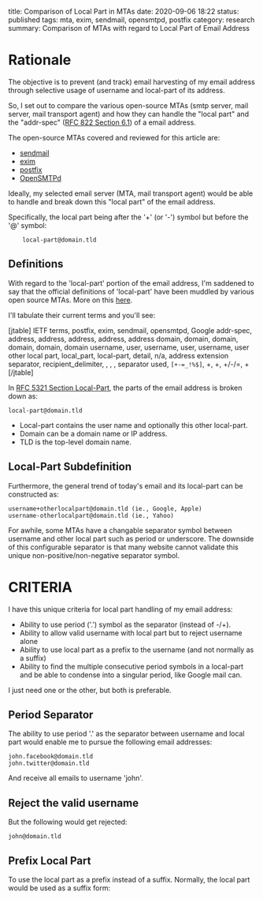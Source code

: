 title: Comparison of Local Part in MTAs
date: 2020-09-06 18:22
status: published
tags: mta, exim, sendmail, opensmtpd, postfix
category: research
summary: Comparison of MTAs with regard to Local Part of Email Address

Rationale
=========

The objective is to prevent (and track) email harvesting of my email address
through selective usage of username and local-part of its address.

So, I set out to compare the various open-source MTAs (smtp server, mail server,
mail transport agent) and how they
can handle the "local part" and the "addr-spec" ([RFC 822 Section 6.1](https://tools.ietf.org/html/rfc822#section-6.1)) of a email address.

The open-source MTAs covered and reviewed for this article are:

* [sendmail](sendmail.org)
* [exim](exim.com)
* [postfix](postfix.org)
* [OpenSMTPd](opensmtpd.org)


Ideally, my selected email server (MTA, mail transport agent)
would be able to handle and break down this "local part" of the email address.

Specifically, the local part being after the '+' (or '-') 
symbol but before the '@' symbol:

```
    local-part@domain.tld
```


Definitions
-----------
With regard to the 'local-part' portion of the email address, I'm saddened
to say that the official definitions of 'local-part' have been muddled by
various open source MTAs.   More on this
[here](https://wordtothewise.com/2017/08/local-part-semantics/).

I'll tabulate their current terms and you'll see:

[jtable]
IETF terms, postfix, exim, sendmail, opensmtpd, Google
addr-spec, address, address, address, address, address
domain, domain, domain, domain, domain, domain
username, user, username, user, username, user
other local part, local\_part, local-part, detail, n/a, address extension
separator, recipient\_delimiter, , , , 
separator used, `[+-=_!%$]`, +, +, +/-/=, +
[/jtable]


In [RFC 5321 Section Local-Part](https://tools.ietf.org/html/rfc5321#section-4.5.3.1.1), the parts of the email address is broken down as:
```
local-part@domain.tld
```
* Local-part contains the user name and optionally this other local-part.  
* Domain can be a domain name or IP address.
* TLD is the top-level domain name.

Local-Part Subdefinition
--------------------
Furthermore, the general trend of today's email and its local-part can 
be constructed as:
```
username+otherlocalpart@domain.tld (ie., Google, Apple)
username-otherlocalpart@domain.tld (ie., Yahoo)
```
For awhile, some MTAs have a changable separator symbol between username
and other local part such as period or underscore.  The downside 
of this configurable separator is that many website cannot validate
this unique non-positive/non-negative separator symbol.

CRITERIA
========
I have this unique criteria for local part handling of my email address:

* Ability to use period ('.') symbol as the separator (instead of -/+).
* Ability to allow valid username with local part but to reject username alone
* Ability to use local part as a prefix to the username (and not normally as a
  suffix)
* Ability to find the multiple consecutive period symbols in a local-part and 
  be able to condense into a singular period, like Google mail can.

I just need one or the other, but both is preferable.

Period Separator
----------------
The ability to use period '.' as the separator between username and
local part would enable me to pursue the following email addresses:

```
john.facebook@domain.tld
john.twitter@domain.tld
```
And receive all emails to username 'john'.

Reject the valid username 
-------------------------

But the following would get rejected:
```
john@domain.tld
```

Prefix Local Part
-----------------

To use the local part as a prefix instead of a suffix.  Normally,
the local part would be used as a suffix form:



